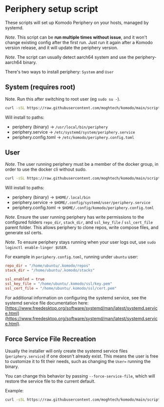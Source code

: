 # Periphery setup script

These scripts will set up Komodo Periphery on your hosts, managed by systemd.

*Note*. This script can be **run multiple times without issue**, and it won't change existing config after the first run. Just run it again after a Komodo version release, and it will update the periphery version.

*Note*. The script can usually detect aarch64 system and use the periphery-aarch64 binary.

There's two ways to install periphery: `System` and `User`

## System (requires root)

Note. Run this after switching to root user (eg `sudo su -`).

```sh
curl -sSL https://raw.githubusercontent.com/moghtech/komodo/main/scripts/setup-periphery.py | python3
```

Will install to paths:
- periphery (binary) -> `/usr/local/bin/periphery`
- periphery.service -> `/etc/systemd/system/periphery.service`
- periphery.config.toml -> `/etc/komodo/periphery.config.toml`

## User

*Note*. The user running periphery must be a member of the docker group, in order to use the docker cli without sudo.

```sh
curl -sSL https://raw.githubusercontent.com/moghtech/komodo/main/scripts/setup-periphery.py | python3 - --user
```

Will install to paths:
- periphery (binary) -> `$HOME/.local/bin`
- periphery.service -> `$HOME/.config/systemd/user/periphery.service`
- periphery.config.toml -> `$HOME/.config/komodo/periphery.config.toml`

*Note*. Ensure the user running periphery has write permissions to the configured folders `repo_dir`, `stack_dir`, and `ssl_key_file` / `ssl_cert_file` parent folder.
This allows periphery to clone repos, write compose files, and generate ssl certs.

*Note*. To ensure periphery stays running when your user logs out, use `sudo loginctl enable-linger $USER`.

For example in `periphery.config.toml`, running under `ubuntu` user:
```toml
repo_dir = "/home/ubuntu/.komodo/repos"
stack_dir = "/home/ubuntu/.komodo/stacks"

ssl_enabled = true
ssl_key_file = "/home/ubuntu/.komodo/ssl/key.pem"
ssl_cert_file = "/home/ubuntu/.komodo/ssl/cert.pem"
```

For additional information on configuring the systemd service, see the systemd service file documentation here:
[https://www.freedesktop.org/software/systemd/man/latest/systemd.service.html](https://www.freedesktop.org/software/systemd/man/latest/systemd.service.html).

## Force Service File Recreation

Usually the installer will only create the systemd service files (`periphery.service`) if one doesn't already exist.
This means the user is free to customize it to fit their needs, such as changing the `User=` running the binary.

You can change this behavior by passing `--force-service-file`, which will restore the service file
to the current default.

Example:

```sh
curl -sSL https://raw.githubusercontent.com/moghtech/komodo/main/scripts/setup-periphery.py | python3 - --force-service-file
```